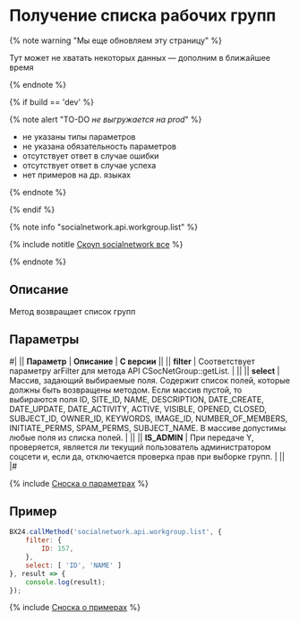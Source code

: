 # Получение списка рабочих групп

{% note warning "Мы еще обновляем эту страницу" %}

Тут может не хватать некоторых данных — дополним в ближайшее время

{% endnote %}

{% if build == 'dev' %}

{% note alert "TO-DO _не выгружается на prod_" %}

- не указаны типы параметров
- не указана обязательность параметров
- отсутствует ответ в случае ошибки
- отсутствует ответ в случае успеха
- нет примеров на др. языках

{% endnote %}

{% endif %}

{% note info "socialnetwork.api.workgroup.list" %}

{% include notitle [Скоуп socialnetwork все](./_includes/scope-socialnetwork-all.md) %}

{% endnote %}

## Описание

Метод возвращает список групп

## Параметры

#|
|| **Параметр** | **Описание** | **С версии** ||
|| **filter** | Cоответствует параметру arFilter для метода API CSocNetGroup::getList. | ||
|| **select** | Массив, задающий выбираемые поля. Содержит список полей, которые должны быть возвращены методом. Если массив пустой, то выбираются поля ID, SITE_ID, NAME, DESCRIPTION, DATE_CREATE, DATE_UPDATE, DATE_ACTIVITY, ACTIVE, VISIBLE, OPENED, CLOSED, SUBJECT_ID, OWNER_ID, KEYWORDS, IMAGE_ID, NUMBER_OF_MEMBERS, INITIATE_PERMS, SPAM_PERMS, SUBJECT_NAME. В массиве допустимы любые поля из списка полей. | ||
|| **IS_ADMIN** | При передаче Y, проверяется, является ли текущий пользователь администратором соцсети и, если да, отключается проверка прав при выборке групп. | ||
|#

{% include [Сноска о параметрах](../../_includes/required.md) %}

## Пример

```js
BX24.callMethod('socialnetwork.api.workgroup.list', {
    filter: {
        ID: 157,
    },
    select: [ 'ID', 'NAME' ]
}, result => {
    console.log(result);
});
```
{% include [Сноска о примерах](../../_includes/examples.md) %}